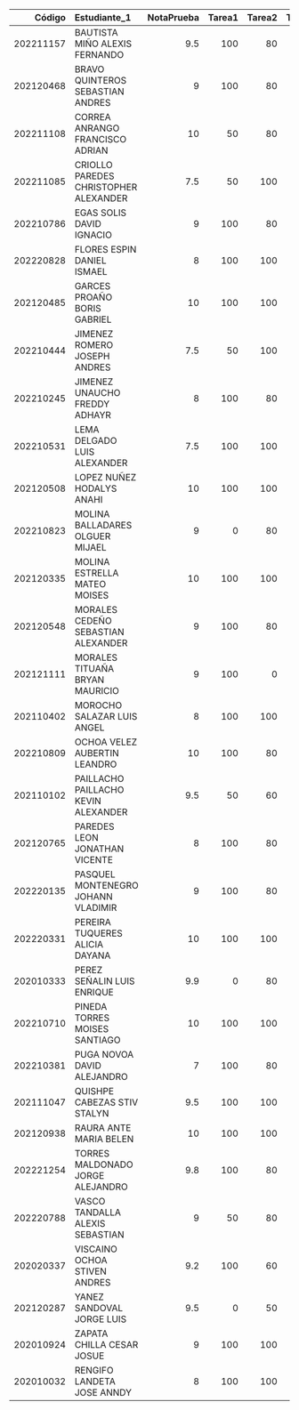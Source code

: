 |    Código | Estudiante_1                          |   NotaPrueba |   Tarea1 |   Tarea2 |   Tarea3 |   Taller1 |   Taller2 |   Taller3 |   Taller4 |   Taller5 |   Taller6 |   Examen_2 |   PromedioTareas |   PromedioTalleres |   NotaFinal_100 |   NotaFinal_10 |   NotaFinalB1_20 |
|----------:|:--------------------------------------|-------------:|---------:|---------:|---------:|----------:|----------:|----------:|----------:|----------:|----------:|-----------:|-----------------:|-------------------:|----------------:|---------------:|-----------------:|
| 202211157 | BAUTISTA MIÑO ALEXIS FERNANDO         |          9.5 |      100 |       80 |      100 |       100 |        70 |       100 |       100 |        70 |        60 |         90 |            93.33 |              83.33 |           90.25 |           9.02 |            18.05 |
| 202120468 | BRAVO QUINTEROS SEBASTIAN ANDRES      |          9   |      100 |       80 |       90 |        90 |       100 |       100 |       100 |        90 |        75 |         90 |            90    |              92.5  |           90.62 |           9.06 |            18.12 |
| 202211108 | CORREA ANRANGO FRANCISCO ADRIAN       |         10   |       50 |       80 |       80 |        90 |        70 |        50 |        70 |        90 |         0 |         90 |            70    |              61.67 |           81.42 |           8.14 |            16.28 |
| 202211085 | CRIOLLO PAREDES CHRISTOPHER ALEXANDER |          7.5 |       50 |      100 |       90 |        90 |        70 |       100 |        90 |       100 |        80 |        100 |            80    |              88.33 |           86.83 |           8.68 |            17.37 |
| 202210786 | EGAS SOLIS DAVID IGNACIO              |          9   |      100 |       80 |        0 |        80 |       100 |       100 |       100 |         0 |        60 |         90 |            60    |              73.33 |           79.83 |           7.98 |            15.97 |
| 202220828 | FLORES ESPIN DANIEL ISMAEL            |          8   |      100 |      100 |       80 |       100 |        85 |       100 |        90 |       100 |        60 |        100 |            93.33 |              89.17 |           90.96 |           9.1  |            18.19 |
| 202120485 | GARCES PROAÑO BORIS GABRIEL           |         10   |      100 |      100 |       60 |        90 |        70 |       100 |        80 |       100 |        60 |         90 |            86.67 |              83.33 |           90.17 |           9.02 |            18.03 |
| 202210444 | JIMENEZ ROMERO JOSEPH ANDRES          |          7.5 |       50 |      100 |       90 |        10 |        60 |       100 |        90 |        80 |        80 |         90 |            80    |              70    |           79.25 |           7.93 |            15.85 |
| 202210245 | JIMENEZ UNAUCHO FREDDY ADHAYR         |          8   |      100 |       80 |      100 |        85 |       100 |       100 |        90 |        70 |        70 |         95 |            93.33 |              85.83 |           88.62 |           8.86 |            17.73 |
| 202210531 | LEMA DELGADO LUIS ALEXANDER           |          7.5 |      100 |      100 |       60 |        90 |        70 |        50 |       100 |        90 |        70 |         80 |            86.67 |              78.33 |           79.67 |           7.97 |            15.93 |
| 202120508 | LOPEZ NUÑEZ HODALYS ANAHI             |         10   |      100 |      100 |      100 |        90 |        90 |       100 |        90 |       100 |        75 |         85 |           100    |              90.83 |           93.21 |           9.32 |            18.64 |
| 202210823 | MOLINA BALLADARES OLGUER MIJAEL       |          9   |        0 |       80 |       70 |        85 |        70 |       100 |       100 |        80 |        70 |         80 |            50    |              84.17 |           77.54 |           7.75 |            15.51 |
| 202120335 | MOLINA ESTRELLA MATEO MOISES          |         10   |      100 |      100 |       80 |        90 |       100 |       100 |        90 |         0 |        80 |        100 |            93.33 |              76.67 |           92.83 |           9.28 |            18.57 |
| 202120548 | MORALES CEDEÑO SEBASTIAN ALEXANDER    |          9   |      100 |       80 |       75 |        95 |        80 |        80 |        70 |        85 |        85 |        100 |            85    |              82.5  |           90.12 |           9.01 |            18.03 |
| 202121111 | MORALES TITUAÑA BRYAN MAURICIO        |          9   |      100 |        0 |        0 |        90 |       100 |       100 |       100 |         0 |        60 |        100 |            33.33 |              75    |           77.92 |           7.79 |            15.58 |
| 202110402 | MOROCHO SALAZAR LUIS ANGEL            |          8   |      100 |      100 |       80 |        90 |        90 |       100 |        80 |        90 |        80 |         85 |            93.33 |              88.33 |           86.25 |           8.62 |            17.25 |
| 202210809 | OCHOA VELEZ AUBERTIN LEANDRO          |         10   |      100 |       80 |       80 |        90 |        70 |       100 |       100 |        80 |        60 |         80 |            86.67 |              83.33 |           87.17 |           8.72 |            17.43 |
| 202110102 | PAILLACHO PAILLACHO KEVIN ALEXANDER   |          9.5 |       50 |       60 |       60 |        95 |        80 |         0 |        90 |        70 |         0 |         90 |            56.67 |              55.83 |           76.04 |           7.6  |            15.21 |
| 202120765 | PAREDES LEON JONATHAN VICENTE         |          8   |      100 |       80 |       60 |        10 |        60 |       100 |        70 |       100 |        60 |         80 |            80    |              66.67 |           76.67 |           7.67 |            15.33 |
| 202220135 | PASQUEL MONTENEGRO JOHANN VLADIMIR    |          9   |      100 |       80 |       95 |        90 |       100 |       100 |        90 |        70 |        80 |        100 |            91.67 |              88.33 |           92.92 |           9.29 |            18.58 |
| 202220331 | PEREIRA TUQUERES ALICIA DAYANA        |         10   |      100 |      100 |       90 |        90 |        90 |       100 |       100 |       100 |        70 |         95 |            96.67 |              91.67 |           95.75 |           9.58 |            19.15 |
| 202010333 | PEREZ SEÑALIN LUIS ENRIQUE            |          9.9 |        0 |       80 |       70 |         0 |       100 |        50 |        90 |        70 |         0 |         90 |            50    |              51.67 |           74.67 |           7.47 |            14.93 |
| 202210710 | PINEDA TORRES MOISES SANTIAGO         |         10   |      100 |      100 |      100 |        90 |        70 |       100 |       100 |        95 |        80 |         80 |           100    |              89.17 |           91.29 |           9.13 |            18.26 |
| 202210381 | PUGA NOVOA DAVID ALEJANDRO            |          7   |      100 |       80 |       80 |        85 |       100 |       100 |       100 |       100 |       100 |        100 |            86.67 |              97.5  |           89.21 |           8.92 |            17.84 |
| 202111047 | QUISHPE CABEZAS STIV STALYN           |          9.5 |      100 |      100 |       80 |        90 |        70 |       100 |        80 |       100 |        80 |         90 |            93.33 |              86.67 |           91.08 |           9.11 |            18.22 |
| 202120938 | RAURA ANTE MARIA BELEN                |         10   |      100 |      100 |       60 |       100 |       100 |       100 |        90 |        90 |       100 |         90 |            86.67 |              96.67 |           93.5  |           9.35 |            18.7  |
| 202221254 | TORRES MALDONADO JORGE ALEJANDRO      |          9.8 |      100 |       80 |       80 |        85 |       100 |       100 |       100 |       100 |        60 |         80 |            86.67 |              90.83 |           88.54 |           8.85 |            17.71 |
| 202220788 | VASCO TANDALLA ALEXIS SEBASTIAN       |          9   |       50 |       80 |       90 |        90 |        90 |        50 |        90 |       100 |        60 |         90 |            73.33 |              80    |           84.17 |           8.42 |            16.83 |
| 202020337 | VISCAINO OCHOA STIVEN ANDRES          |          9.2 |      100 |       60 |       60 |        80 |        70 |        90 |        80 |         0 |        80 |         75 |            73.33 |              66.67 |           76.83 |           7.68 |            15.37 |
| 202120287 | YANEZ SANDOVAL JORGE LUIS             |          9.5 |        0 |       50 |        0 |        50 |        50 |        50 |        70 |         0 |        50 |         90 |            16.67 |              45    |           65.33 |           6.53 |            13.07 |
| 202010924 | ZAPATA CHILLA CESAR JOSUE             |          9   |      100 |      100 |      100 |       100 |       100 |       100 |       100 |       100 |        80 |         80 |           100    |              96.67 |           90.67 |           9.07 |            18.13 |
| 202010032 | RENGIFO LANDETA JOSE ANNDY            |          8   |      100 |      100 |       80 |       100 |       100 |       100 |       100 |        70 |       100 |         90 |            93.33 |              95    |           89.42 |           8.94 |            17.88 |